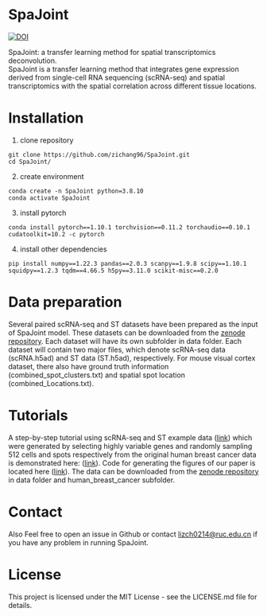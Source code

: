 # SpaJoint
[![DOI](https://zenodo.org/badge/DOI/10.5281/zenodo.15230712.svg)](https://doi.org/10.5281/zenodo.15230712)

SpaJoint: a transfer learning method for spatial transcriptomics deconvolution.\
SpaJoint is a transfer learning method that integrates gene expression derived from single-cell RNA sequencing (scRNA-seq) and spatial transcriptomics with the spatial correlation across different tissue locations. 
# Installation
1. clone repository
```
git clone https://github.com/zichang96/SpaJoint.git
cd SpaJoint/
```
2. create environment
```
conda create -n SpaJoint python=3.8.10
conda activate SpaJoint
```
3. install pytorch
```
conda install pytorch==1.10.1 torchvision==0.11.2 torchaudio==0.10.1 cudatoolkit=10.2 -c pytorch
```
4. install other dependencies
```
pip install numpy==1.22.3 pandas==2.0.3 scanpy==1.9.8 scipy==1.10.1 squidpy==1.2.3 tqdm==4.66.5 h5py==3.11.0 scikit-misc==0.2.0
```
# Data preparation
Several paired scRNA-seq and ST datasets have been prepared as the input of SpaJoint model. These datasets can be downloaded from the [zenode repository](https://zenodo.org/records/15230606). Each dataset will have its own subfolder in data folder. Each dataset will contain two major files, which denote scRNA-seq data (scRNA.h5ad) and ST data (ST.h5ad), respectively. For mouse visual cortex dataset, there also have ground truth information (combined_spot_clusters.txt) and spatial spot location (combined_Locations.txt).
# Tutorials
A step-by-step tutorial using scRNA-seq and ST  example data ([link](https://github.com/zichang96/SpaJoint/tree/main/example)) which were generated by selecting highly variable genes and randomly sampling 512 cells and spots respectively from the original human breast cancer data is demonstrated here: ([link](https://github.com/zichang96/SpaJoint/blob/main/tutorial%20for%20example%20data.ipynb)).
Code for generating the figures of our paper is located here ([link](https://github.com/zichang96/SpaJoint/blob/main/tutorial%20for%20real%20data.ipynb)). The data can be downloaded from the [zenode repository](https://zenodo.org/records/15230606) in data folder and human_breast_cancer subfolder.
# Contact
Also Feel free to open an issue in Github or contact lizch0214@ruc.edu.cn if you have any problem in running SpaJoint.
# License
This project is licensed under the MIT License - see the LICENSE.md file for details.
